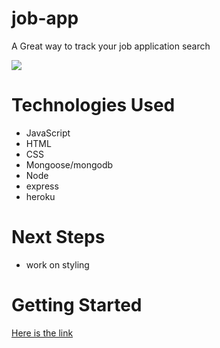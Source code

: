 # job-app
A Great way to track your job application search




<img src="https://i.imgur.com/ClinV7z.png">




# Technologies Used

- JavaScript
- HTML
- CSS
- Mongoose/mongodb
- Node
- express
- heroku

# Next Steps

- work on styling

# Getting Started

[Here is the link](https://job-app-tracker-byn.herokuapp.com//)
